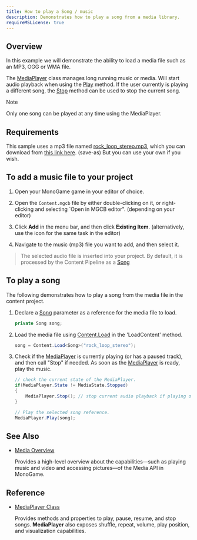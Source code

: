 ```yaml
---
title: How to play a Song / music
description: Demonstrates how to play a song from a media library.
requireMSLicense: true
---
```


## Overview

In this example we will demonstrate the ability to load a media file such as an MP3, OGG or WMA file.

The [MediaPlayer](xref:Microsoft.Xna.Framework.Media.MediaPlayer) class manages long running music or media. Will start audio playback when using the [Play](xref:Microsoft.Xna.Framework.Media.MediaPlayer#Microsoft_Xna_Framework_Media_MediaPlayer_Play_Microsoft_Xna_Framework_Media_Song_) method. If the user currently is playing a different song, the [Stop](xref:Microsoft.Xna.Framework.Media.MediaPlayer#Microsoft_Xna_Framework_Media_MediaPlayer_Stop) method can be used to stop the current song.

> [!NOTE]
> Only one song can be played at any time using the MediaPlayer.

## Requirements

This sample uses a mp3 file named [rock_loop_stereo.mp3](https://github.com/MonoGame/MonoGame/raw/develop/Tests/Assets/Audio/rock_loop_stereo.mp3), which you can download from [this link here](https://github.com/MonoGame/MonoGame/raw/develop/Tests/Assets/Audio/rock_loop_stereo.mp3). (save-as)
But you can use your own if you wish.

## To add a music file to your project

1. Open your MonoGame game in your editor of choice.

2. Open the `Content.mgcb` file by either double-clicking on it, or right-clicking and selecting `Open in MGCB editor". (depending on your editor)

3. Click **Add** in the menu bar, and then click **Existing Item**. (alternatively, use the icon for the same task in the editor)

4. Navigate to the music (mp3) file you want to add, and then select it.

> The selected audio file is inserted into your project. By default, it is processed by the Content Pipeline as a [Song](xref:Microsoft.Xna.Framework.Media.Song)

## To play a song

The following demonstrates how to play a song from the media file in the content project.

1. Declare a [Song](xref:Microsoft.Xna.Framework.Media.Song) parameter as a reference for the media file to load.

    ```csharp
    private Song song;
    ```

2. Load the media file using [Content.Load](xref:Microsoft.Xna.Framework.Content.ContentManager) in the 'LoadContent' method.

    ```csharp
    song = Content.Load<Song>("rock_loop_stereo");
    ```

3. Check if the [MediaPlayer](xref:Microsoft.Xna.Framework.Media.MediaPlayer) is currently playing (or has a paused track), and then call "Stop" if needed. As soon as the [MediaPlayer](xref:Microsoft.Xna.Framework.Media.MediaPlayer) is ready, play the music.

    ```csharp
    // check the current state of the MediaPlayer.
    if(MediaPlayer.State != MediaState.Stopped)
    {
        MediaPlayer.Stop(); // stop current audio playback if playing or paused.
    }

    // Play the selected song reference.
    MediaPlayer.Play(song);
    ```

## See Also

* [Media Overview](../../whatis/WhatIs_Audio.md)

  Provides a high-level overview about the capabilities—such as playing music and video and accessing pictures—of the Media API in MonoGame.

## Reference

* [MediaPlayer Class](xref:Microsoft.Xna.Framework.Media.MediaPlayer)

  Provides methods and properties to play, pause, resume, and stop songs. **MediaPlayer** also exposes shuffle, repeat, volume, play position, and visualization capabilities.
